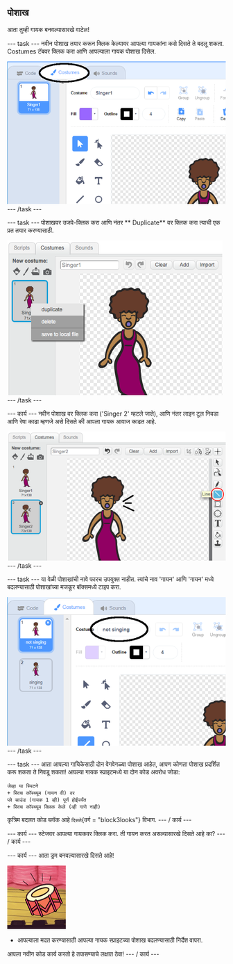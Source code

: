 ## पोशाख

आता तुम्ही गायक बनवल्यासारखे वाटेल!

\--- task \--- नवीन पोशाख तयार करून क्लिक केल्यावर आपल्या गायकांना कसे दिसते ते बदलू शकता. Costumes टॅबवर क्लिक करा आणि आपल्याला गायक पोशाख दिसेल.

![स्क्रीनशॉट](images/band-singer-costume-annotated.png) \--- /task \---

\--- task \--- पोशाखवर उजवे-क्लिक करा आणि नंतर ** Duplicate** वर क्लिक करा त्याची एक प्रत तयार करण्यासाठी.

![स्क्रीनशॉट](images/band-singer-duplicate.png) \--- /task \---

\--- कार्य \--- नवीन पोशाख वर क्लिक करा ('Singer 2' म्हटले जाते), आणि नंतर लाइन टूल निवडा आणि रेषा काढा म्हणजे असे दिसते की आपला गायक आवाज काढत आहे.

![स्क्रीनशॉट](images/band-singer-click.png) \--- /task \---

\--- task \--- या वेळी पोशाखांची नावे फारच उपयुक्त नाहीत. त्यांचे नाव 'गायन' आणि 'गायन' मध्ये बदलण्यासाठी पोशाखांच्या मजकूर बॉक्समध्ये टाइप करा.

![स्क्रीनशॉट](images/band-singer-name-annotated.png) \--- /task \---

\--- task \--- आता आपल्या गायिकेसाठी दोन वेगवेगळ्या पोशाख आहेत, आपण कोणता पोशाख प्रदर्शित करू शकता ते निवडू शकता! आपल्या गायक स्प्राइटमध्ये या दोन कोड अवरोध जोडा:

```blocks3
जेव्हा या स्पिटने
+ स्विच कॉस्च्यूम (गायन वी) वर
प्ले साउंड (गायक 1 व्ही) पूर्ण होईपर्यंत
+ स्विच कॉस्च्यूम क्लिक केले (व्ही गाणे नाही)
```

कृत्रिम बदलत कोड ब्लॉक आहे `दिसते`{वर्ग = "block3looks"} विभाग. \--- / कार्य \---

\--- कार्य \--- स्टेजवर आपल्या गायकवर क्लिक करा. ती गायन करत असल्यासारखे दिसते आहे का? \--- / कार्य \---

\--- कार्य \--- आता ड्रम बनवल्यासारखे दिसते आहे!

![स्क्रीनशॉट](images/band-drum-final.png)

- आपल्याला मदत करण्यासाठी आपल्या गायक स्प्राइटच्या पोशाख बदलण्यासाठी निर्देश वापरा.

आपला नवीन कोड कार्य करतो हे तपासण्याचे लक्षात ठेवा! \--- / कार्य \---